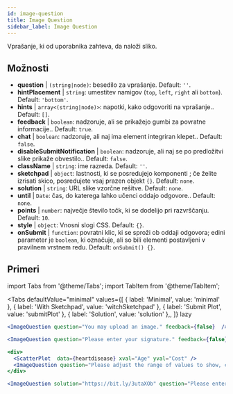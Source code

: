 ```yaml
---
id: image-question 
title: Image Question
sidebar_label: Image Question
---
```


Vprašanje, ki od uporabnika zahteva, da naloži sliko.

## Možnosti

* __question__ | `(string|node)`: besedilo za vprašanje. Default: `''`.
* __hintPlacement__ | `string`: umestitev namigov (`top`, `left`, `right` ali `bottom`). Default: `'bottom'`.
* __hints__ | `array<(string|node)>`: napotki, kako odgovoriti na vprašanje.. Default: `[]`.
* __feedback__ | `boolean`: nadzoruje, ali se prikažejo gumbi za povratne informacije.. Default: `true`.
* __chat__ | `boolean`: nadzoruje, ali naj ima element integriran klepet.. Default: `false`.
* __disableSubmitNotification__ | `boolean`: nadzoruje, ali naj se po predložitvi slike prikaže obvestilo.. Default: `false`.
* __className__ | `string`: ime razreda. Default: `''`.
* __sketchpad__ | `object`: lastnosti, ki se posredujejo komponenti <Sketchpad />; če želite izrisati skico, posredujete vsaj prazen objekt `{}`. Default: `none`.
* __solution__ | `string`: URL slike vzorčne rešitve. Default: `none`.
* __until__ | `Date`: čas, do katerega lahko učenci oddajo odgovore.. Default: `none`.
* __points__ | `number`: največje število točk, ki se dodelijo pri razvrščanju. Default: `10`.
* __style__ | `object`: Vnosni slogi CSS. Default: `{}`.
* __onSubmit__ | `function`: povratni klic, ki se sproži ob oddaji odgovora; edini parameter je `boolean`, ki označuje, ali so bili elementi postavljeni v pravilnem vrstnem redu. Default: `onSubmit() {}`.


## Primeri

import Tabs from '@theme/Tabs';
import TabItem from '@theme/TabItem';

<Tabs
    defaultValue="minimal"
    values={[
        { label: 'Minimal', value: 'minimal' },
        { label: 'With Sketchpad', value: 'witchSketchpad' },
        { label: 'Submit Plot', value: 'submitPlot' },
        { label: 'Solution', value: 'solution' },,
    ]}
    lazy
>

<TabItem value="minimal">

```jsx live
<ImageQuestion question="You may upload an image." feedback={false}  />
```
</TabItem>

<TabItem value="witchSketchpad">

```jsx live
<ImageQuestion question="Please enter your signature." feedback={false} sketchpad={{ canvasHeight: 300}} />
```

</TabItem>

<TabItem value="submitPlot">

```jsx live
<div>
  <ScatterPlot  data={heartdisease} xval="Age" yval="Cost" />
  <ImageQuestion question="Please adjust the range of values to show, change the axis labels and title of the plot, and submit your result." />
</div>
```
</TabItem>

<TabItem value="solution">

```jsx live
<ImageQuestion solution="https://bit.ly/3utaXOb" question="Please enter the Greek letter 'Gamma'." feedback={false} sketchpad={{ canvasHeight: 300}} />
```
</TabItem>

</Tabs>
